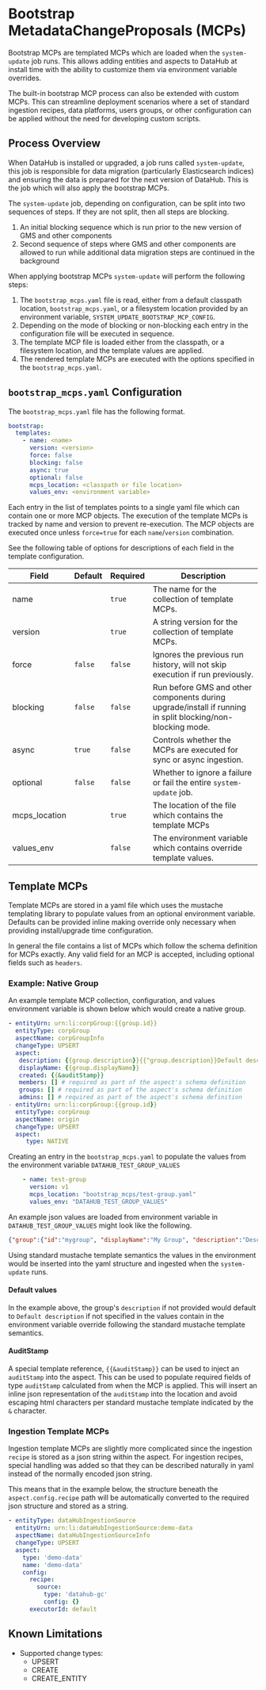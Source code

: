 # Bootstrap MetadataChangeProposals (MCPs)

Bootstrap MCPs are templated MCPs which are loaded when the `system-update` job runs. This allows adding
entities and aspects to DataHub at install time with the ability to customize them via environment variable
overrides.

The built-in bootstrap MCP process can also be extended with custom MCPs. This can streamline deployment
scenarios where a set of standard ingestion recipes, data platforms, users groups, or other configuration
can be applied without the need for developing custom scripts.

## Process Overview

When DataHub is installed or upgraded, a job runs called `system-update`, this job is responsible for data
migration (particularly Elasticsearch indices) and ensuring the data is prepared for the next version of
DataHub. This is the job which will also apply the bootstrap MCPs.

The `system-update` job, depending on configuration, can be split into two sequences of steps. If they are
not split, then all steps are blocking.

1. An initial blocking sequence which is run prior to the new version of GMS and other components
2. Second sequence of steps where GMS and other components are allowed to run while additional data migration steps are
continued in the background

When applying bootstrap MCPs `system-update` will perform the following steps:

1. The `bootstrap_mcps.yaml` file is read, either from a default classpath location, `bootstrap_mcps.yaml`, or a filesystem location
   provided by an environment variable, `SYSTEM_UPDATE_BOOTSTRAP_MCP_CONFIG`.
2. Depending on the mode of blocking or non-blocking each entry in the configuration file will be executed in sequence.
3. The template MCP file is loaded either from the classpath, or a filesystem location, and the template values are applied.
4. The rendered template MCPs are executed with the options specified in the `bootstrap_mcps.yaml`.

## `bootstrap_mcps.yaml` Configuration

The `bootstrap_mcps.yaml` file has the following format.

```yaml
bootstrap:
  templates:
    - name: <name>
      version: <version>
      force: false
      blocking: false
      async: true
      optional: false
      mcps_location: <classpath or file location>
      values_env: <environment variable>
```

Each entry in the list of templates points to a single yaml file which can contain one or more MCP objects. The
execution of the template MCPs is tracked by name and version to prevent re-execution. The MCP objects are executed once
unless `force=true` for each `name`/`version` combination.

See the following table of options for descriptions of each field in the template configuration.

| Field         | Default  | Required  | Description                                                                                                |
|---------------|----------|-----------|------------------------------------------------------------------------------------------------------------|
| name          |          | `true`    | The name for the collection of template MCPs.                                                              |
| version       |          | `true`    | A string version for the collection of template MCPs.                                                      |
| force         | `false`  | `false`   | Ignores the previous run history, will not skip execution if run previously.                               |
| blocking      | `false`  | `false`   | Run before GMS and other components during upgrade/install if running in split blocking/non-blocking mode. |
| async         | `true`   | `false`   | Controls whether the MCPs are executed for sync or async ingestion.                                        |
| optional      | `false`  | `false`   | Whether to ignore a failure or fail the entire `system-update` job.                                        |
| mcps_location |          | `true`    | The location of the file which contains the template MCPs                                                  |
| values_env    |          | `false`   | The environment variable which contains override template values.                                          |

## Template MCPs

Template MCPs are stored in a yaml file which uses the mustache templating library to populate values from an optional environment
variable. Defaults can be provided inline making override only necessary when providing install/upgrade time configuration.

In general the file contains a list of MCPs which follow the schema definition for MCPs exactly. Any valid field for an MCP
is accepted, including optional fields such as `headers`.


### Example: Native Group

An example template MCP collection, configuration, and values environment variable is shown below which would create a native group.

```yaml
- entityUrn: urn:li:corpGroup:{{group.id}}
  entityType: corpGroup
  aspectName: corpGroupInfo
  changeType: UPSERT
  aspect:
   description: {{group.description}}{{^group.description}}Default description{{/group.description}}
   displayName: {{group.displayName}}
   created: {{&auditStamp}}
   members: [] # required as part of the aspect's schema definition
   groups: [] # required as part of the aspect's schema definition
   admins: [] # required as part of the aspect's schema definition
- entityUrn: urn:li:corpGroup:{{group.id}}
  entityType: corpGroup
  aspectName: origin
  changeType: UPSERT
  aspect:
     type: NATIVE
```

Creating an entry in the `bootstrap_mcps.yaml` to populate the values from the environment variable `DATAHUB_TEST_GROUP_VALUES`

```yaml
    - name: test-group
      version: v1
      mcps_location: "bootstrap_mcps/test-group.yaml"
      values_env: "DATAHUB_TEST_GROUP_VALUES"
```

An example json values are loaded from environment variable in `DATAHUB_TEST_GROUP_VALUES` might look like the following.

```json
{"group":{"id":"mygroup", "displayName":"My Group", "description":"Description of the group"}}
```

Using standard mustache template semantics the values in the environment would be inserted into the yaml structure
and ingested when the `system-update` runs.

#### Default values

In the example above, the group's `description` if not provided would default to `Default description` if not specified
in the values contain in the environment variable override following the standard mustache template semantics.

#### AuditStamp

A special template reference, `{{&auditStamp}}` can be used to inject an `auditStamp` into the aspect. This can be used to
populate required fields of type `auditStamp` calculated from when the MCP is applied. This will insert an inline json representation
of the `auditStamp` into the location and avoid escaping html characters per standard mustache template indicated by the `&` character.

### Ingestion Template MCPs

Ingestion template MCPs are slightly more complicated since the ingestion `recipe` is stored as a json string within the aspect.
For ingestion recipes, special handling was added so that they can be described naturally in yaml instead of the normally encoded json string.

This means that in the example below, the structure beneath the `aspect.config.recipe` path will be automatically converted
to the required json structure and stored as a string.

```yaml
- entityType: dataHubIngestionSource
  entityUrn: urn:li:dataHubIngestionSource:demo-data
  aspectName: dataHubIngestionSourceInfo
  changeType: UPSERT
  aspect:
    type: 'demo-data'
    name: 'demo-data'
    config:
      recipe:
        source:
          type: 'datahub-gc'
          config: {}
      executorId: default
```

## Known Limitations

* Supported change types: 
  * UPSERT
  * CREATE
  * CREATE_ENTITY
